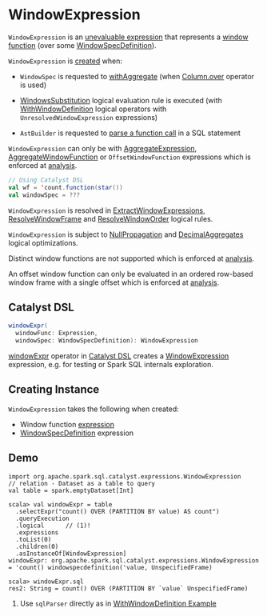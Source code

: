 # WindowExpression

`WindowExpression` is an [unevaluable expression](Unevaluable.md) that represents a [window function](#windowFunction) (over some [WindowSpecDefinition](#windowSpec)).

`WindowExpression` is [created](#creating-instance) when:

* `WindowSpec` is requested to [withAggregate](../WindowSpec.md#withAggregate) (when [Column.over](../Column.md#over) operator is used)

* [WindowsSubstitution](../logical-analysis-rules/WindowsSubstitution.md) logical evaluation rule is executed (with [WithWindowDefinition](../logical-operators/WithWindowDefinition.md) logical operators with `UnresolvedWindowExpression` expressions)

* `AstBuilder` is requested to [parse a function call](../sql/AstBuilder.md#visitFunctionCall) in a SQL statement

`WindowExpression` can only be  with [AggregateExpression](AggregateExpression.md), [AggregateWindowFunction](AggregateWindowFunction.md) or `OffsetWindowFunction` expressions which is enforced at [analysis](../CheckAnalysis.md#WindowExpression).

```scala
// Using Catalyst DSL
val wf = 'count.function(star())
val windowSpec = ???
```

`WindowExpression` is resolved in [ExtractWindowExpressions](../logical-analysis-rules/ExtractWindowExpressions.md), [ResolveWindowFrame](../logical-analysis-rules/ResolveWindowFrame.md) and [ResolveWindowOrder](../logical-analysis-rules/ResolveWindowOrder.md) logical rules.

`WindowExpression` is subject to [NullPropagation](../logical-optimizations/NullPropagation.md) and [DecimalAggregates](../logical-optimizations/DecimalAggregates.md) logical optimizations.

Distinct window functions are not supported which is enforced at [analysis](../CheckAnalysis.md#WindowExpression-AggregateExpression-isDistinct).

An offset window function can only be evaluated in an ordered row-based window frame with a single offset which is enforced at [analysis](../CheckAnalysis.md#WindowExpression-OffsetWindowFunction).

## <span id="catalyst-dsl"><span id="windowExpr"> Catalyst DSL

```scala
windowExpr(
  windowFunc: Expression,
  windowSpec: WindowSpecDefinition): WindowExpression
```

[windowExpr](../catalyst-dsl/index.md#windowExpr) operator in [Catalyst DSL](../catalyst-dsl/index.md) creates a [WindowExpression](#creating-instance) expression, e.g. for testing or Spark SQL internals exploration.

## Creating Instance

`WindowExpression` takes the following when created:

* <span id="windowFunction"> Window function [expression](Expression.md)
* <span id="windowSpec"> [WindowSpecDefinition](WindowSpecDefinition.md) expression

## Demo

```text
import org.apache.spark.sql.catalyst.expressions.WindowExpression
// relation - Dataset as a table to query
val table = spark.emptyDataset[Int]

scala> val windowExpr = table
  .selectExpr("count() OVER (PARTITION BY value) AS count")
  .queryExecution
  .logical      // (1)!
  .expressions
  .toList(0)
  .children(0)
  .asInstanceOf[WindowExpression]
windowExpr: org.apache.spark.sql.catalyst.expressions.WindowExpression = 'count() windowspecdefinition('value, UnspecifiedFrame)

scala> windowExpr.sql
res2: String = count() OVER (PARTITION BY `value` UnspecifiedFrame)
```

1. Use `sqlParser` directly as in [WithWindowDefinition Example](../logical-operators/WithWindowDefinition.md#example)
